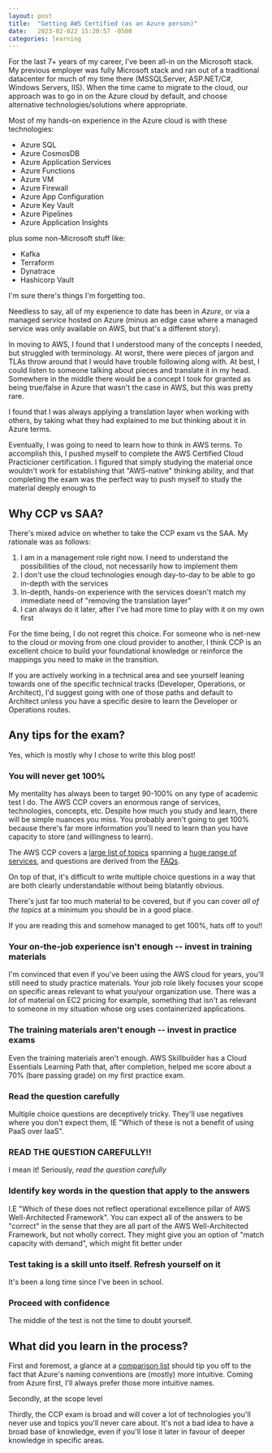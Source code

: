 ```yaml
---
layout: post
title:  "Getting AWS Certified (as an Azure person)"
date:   2023-02-022 15:20:57 -0500
categories: learning
---
```


For the last 7+ years of my career, I've been all-in on the Microsoft stack.  My previous employer was fully Microsoft stack and ran out of a traditional datacenter for much of my time there (MSSQLServer, ASP.NET/C#, Windows Servers, IIS).  When the time came to migrate to the cloud, our approach was to go in on the Azure cloud by default, and choose alternative technologies/solutions where appropriate. 

Most of my hands-on experience in the Azure cloud is with these technologies: 

- Azure SQL
- Azure CosmosDB
- Azure Application Services
- Azure Functions
- Azure VM
- Azure Firewall
- Azure App Configuration
- Azure Key Vault
- Azure Pipelines
- Azure Application Insights

plus some non-Microsoft stuff like:

- Kafka
- Terraform
- Dynatrace
- Hashicorp Vault


I'm sure there's things I'm forgetting too. 

Needless to say, all of my experience to date has been in *Azure*, or via a managed service hosted on Azure (minus an edge case where a managed service was only available on AWS, but that's a different story).

In moving to AWS, I found that I understood many of the concepts I needed, but struggled with terminology.  At worst, there were pieces of jargon and TLAs throw around that I would have trouble following along with. At best, I could listen to someone talking about pieces and translate it in my head.  Somewhere in the middle there would be a concept I took for granted as being true/false in Azure that wasn't the case in AWS, but this was pretty rare. 

I found that I was always applying a translation layer when working with others, by taking what they had explained to me but thinking about it in Azure terms. 

<insert nice translation layer diagram here>

Eventually, I was going to need to learn how to think in AWS terms.  To accomplish this, I pushed myself to complete the AWS Certified Cloud Practicioner certification.  I figured that simply studying the material once wouldn't work for establishing that "AWS-native" thinking ability, and that completing the exam was the perfect way to push myself to study the material deeply enough to 

## Why CCP vs SAA?

There's mixed advice on whether to take the CCP exam vs the SAA.  My rationale was as follows:

1. I am in a management role right now.  I need to understand the possibilities of the cloud, not necessarily how to implement them
2. I don't use the cloud technologies enough day-to-day to be able to go in-depth with the services
3. In-depth, hands-on experience with the services doesn't match my immediate need of "removing the translation layer" 
4. I can always do it later, after I've had more time to play with it on my own first

For the time being, I do not regret this choice.  For someone who is net-new to the cloud or moving from one cloud provider to another, I think CCP is an excellent choice to build your foundational knowledge or reinforce the mappings you need to make in the transition. 

If you are actively working in a technical area and see yourself leaning towards one of the specific technical tracks (Developer, Operations, or Architect), I'd suggest going with one of those paths and default to Architect unless you have a specific desire to learn the Developer or Operations routes. 


## Any tips for the exam?

Yes, which is mostly why I chose to write this blog post! 

### You will never get 100%

My mentality has always been to target 90-100% on any type of academic test I do.  The AWS CCP covers an enormous range of services, technologies, concepts, etc.  Despite how much you study and learn, there will be simple nuances you miss.  You probably aren't going to get 100% because there's far more information you'll need to learn than you have capacity to store (and willingness to learn).

The AWS CCP covers a [large list of topics]() spanning a [huge range of services](), and questions are derived from the [FAQs](). 

On top of that, it's difficult to write multiple choice questions in a way that are both clearly understandable without being blatantly obvious.

There's just far too much material to be covered, but if you can cover *all of the topics* at a minimum you should be in a good place. 

If you are reading this and somehow managed to get 100%, hats off to you!!

### Your on-the-job experience isn't enough -- invest in training materials

I'm convinced that even if you've been using the AWS cloud for years, you'll still need to study practice materials.  Your job role likely focuses your scope on specific areas relevant to what you/your organization use.  There was a *lot* of material on EC2 pricing for example, something that isn't as relevant to someone in my situation whose org uses containerized applications. 

### The training materials aren't enough -- invest in practice exams

Even the training materials aren't enough.  AWS Skillbuilder has a Cloud Essentials Learning Path that, after completion, helped me score about a 70% (bare passing grade) on my first practice exam.

### Read the question carefully

Multiple choice questions are deceptively tricky.  They'll use negatives where you don't expect them, IE "Which of these is not a benefit of using PaaS over IaaS". 

### READ THE QUESTION CAREFULLY!!

I mean it!  Seriously, *read the question carefully*

### Identify key words in the question that apply to the answers

I.E "Which of these does not reflect operational excellence pillar of AWS Well-Architected Framework".  You can expect all of the answers to be "correct" in the sense that they are all part of the AWS Well-Architected Framework, but not wholly correct.  They might give you an option of "match capacity with demand", which might fit better under

### Test taking is a skill unto itself.  Refresh yourself on it

It's been a long time since I've been in school. 

### Proceed with confidence 

The middle of the test is not the time to doubt yourself. 


## What did you learn in the process?

First and foremost, a glance at a [comparison list](https://learn.microsoft.com/en-us/azure/architecture/aws-professional/services) should tip you off to the fact that Azure's naming conventions are (mostly) more intuitive.  Coming from Azure first, I'll always prefer those more intuitive names. 

Secondly, at the scope level 

Thirdly, the CCP exam is broad and will cover a lot of technologies you'll never use and topics you'll never care about.  It's not a bad idea to have a broad base of knowledge, even if you'll lose it later in favour of deeper knowledge in specific areas. 
